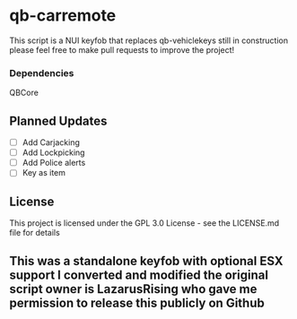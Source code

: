 # qb-carremote
This script is a NUI keyfob that replaces qb-vehiclekeys still in construction please feel free to make pull requests to improve the project!

### Dependencies
QBCore

## Planned Updates

- [ ] Add Carjacking
- [ ] Add Lockpicking
- [ ] Add Police alerts
- [ ] Key as item

## License

This project is licensed under the GPL 3.0 License - see the LICENSE.md file for details

## This was a standalone keyfob with optional ESX support I converted and modified the original script owner is LazarusRising who gave me permission to release this publicly on Github
